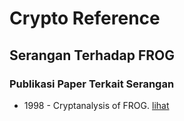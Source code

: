 # Crypto Reference

## Serangan Terhadap FROG

### Publikasi Paper Terkait Serangan

* 1998 - Cryptanalysis of FROG. [lihat](1998.wagner_ferguson_schneier.pdf)
